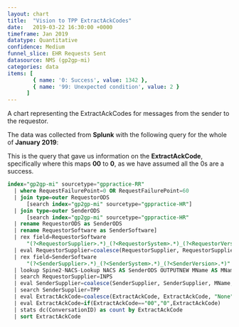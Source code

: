```yaml
---
layout: chart
title:  "Vision to TPP ExtractAckCodes"
date:   2019-03-22 16:30:00 +0000
timeframe: Jan 2019
datatype: Quantitative
confidence: Medium
funnel_slice: EHR Requests Sent
datasource: NMS (gp2gp-mi)
categories: data
items: [
        { name: '0: Success', value: 1342 },
        { name: '99: Unexpected condition', value: 2 } 
      ]
---
```

A chart representing the ExtractAckCodes for messages from the sender to the requestor.

The data was collected from **Splunk** with the following query for the whole of **January 2019**:

This is the query that gave us information on the **ExtractAckCode**, specifically where this maps **00** to **0**, as we have assumed all the 0s are a success.
```sql
index="gp2gp-mi" sourcetype="gppractice-RR"     
  | where RequestFailurePoint=0 OR RequestFailurePoint=60      
  | join type=outer RequestorODS
      [search index="gp2gp-mi" sourcetype="gppractice-HR"]      
  | join type=outer SenderODS          
      [search index="gp2gp-mi" sourcetype="gppractice-HR"            
  | rename RequestorODS as SenderODS            
  | rename RequestorSoftware as SenderSoftware]     
  | rex field=RequestorSoftware        
      "(?<RequestorSupplier>.*)_(?<RequestorSystem>.*)_(?<RequestorVersion>.*)"     
  | eval RequestorSupplier=coalesce(RequestorSupplier, RequestorSupplier, "Unknown")     
  | rex field=SenderSoftware        
      "(?<SenderSupplier>.*)_(?<SenderSystem>.*)_(?<SenderVersion>.*)"     
  | lookup Spine2-NACS-Lookup NACS AS SenderODS OUTPUTNEW MName AS MName     
  | search RequestorSupplier=INPS 
  | eval SenderSupplier=coalesce(SenderSupplier, SenderSupplier, MName, MName, "Unknown")     
  | search SenderSupplier=TPP 
  | eval ExtractAckCode=coalesce(ExtractAckCode, ExtractAckCode, "None")
  | eval ExtractAckCode=if(ExtractAckCode=="00","0",ExtractAckCode)
  | stats dc(ConversationID) as count by ExtractAckCode 
  | sort ExtractAckCode
```
